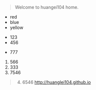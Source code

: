 
> Welcome to huangei104 home.
+ red
+ blue
+ yellow

* 123
* 456
- 777
1. 566
2. 333
6. 7546
> 4. 6546
<http://huanglei104.github.io>
